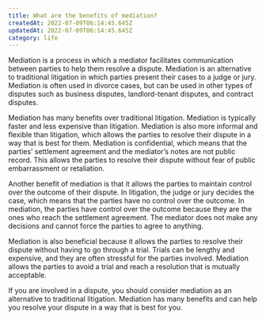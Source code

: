 ```yaml
---
title: What are the benefits of mediation?
createdAt: 2022-07-09T06:14:45.645Z
updatedAt: 2022-07-09T06:14:45.645Z
category: life
---
```


Mediation is a process in which a mediator facilitates communication between parties to help them resolve a dispute. Mediation is an alternative to traditional litigation in which parties present their cases to a judge or jury. Mediation is often used in divorce cases, but can be used in other types of disputes such as business disputes, landlord-tenant disputes, and contract disputes.

Mediation has many benefits over traditional litigation. Mediation is typically faster and less expensive than litigation. Mediation is also more informal and flexible than litigation, which allows the parties to resolve their dispute in a way that is best for them. Mediation is confidential, which means that the parties’ settlement agreement and the mediator’s notes are not public record. This allows the parties to resolve their dispute without fear of public embarrassment or retaliation.

Another benefit of mediation is that it allows the parties to maintain control over the outcome of their dispute. In litigation, the judge or jury decides the case, which means that the parties have no control over the outcome. In mediation, the parties have control over the outcome because they are the ones who reach the settlement agreement. The mediator does not make any decisions and cannot force the parties to agree to anything.

Mediation is also beneficial because it allows the parties to resolve their dispute without having to go through a trial. Trials can be lengthy and expensive, and they are often stressful for the parties involved. Mediation allows the parties to avoid a trial and reach a resolution that is mutually acceptable.

If you are involved in a dispute, you should consider mediation as an alternative to traditional litigation. Mediation has many benefits and can help you resolve your dispute in a way that is best for you.
